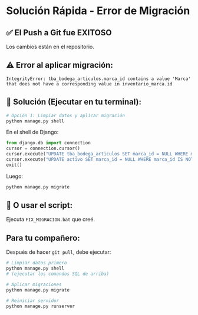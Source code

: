 # Solución Rápida - Error de Migración

## ✅ El Push a Git fue EXITOSO
Los cambios están en el repositorio.

## ⚠️ Error al aplicar migración:

```
IntegrityError: tba_bodega_articulos.marca_id contains a value 'Marca' 
that does not have a corresponding value in inventario_marca.id
```

## 🔧 Solución (Ejecutar en tu terminal):

```bash
# Opción 1: Limpiar datos y aplicar migración
python manage.py shell
```

En el shell de Django:
```python
from django.db import connection
cursor = connection.cursor()
cursor.execute("UPDATE tba_bodega_articulos SET marca_id = NULL WHERE marca_id IS NOT NULL")
cursor.execute("UPDATE activo SET marca_id = NULL WHERE marca_id IS NOT NULL")
exit()
```

Luego:
```bash
python manage.py migrate
```

## 📝 O usar el script:

Ejecuta `FIX_MIGRACION.bat` que creé.

## Para tu compañero:

Después de hacer `git pull`, debe ejecutar:

```bash
# Limpiar datos primero
python manage.py shell
# (ejecutar los comandos SQL de arriba)

# Aplicar migraciones
python manage.py migrate

# Reiniciar servidor
python manage.py runserver
```

